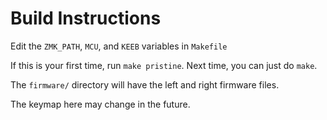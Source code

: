 # Build Instructions

Edit the `ZMK_PATH`, `MCU`, and `KEEB` variables in `Makefile`

If this is your first time, run `make pristine`.
Next time, you can just do `make`.

The `firmware/` directory will have the left and right firmware files.

The keymap here may change in the future.
